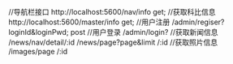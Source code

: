 //导航栏接口
http://localhost:5600/nav/info  get;
//获取科比信息
http://localhost:5600/master/info get;
//用户注册
/admin/regiser?loginId&loginPwd; post
//用户登录
/admin/login?
//获取新闻信息
/news/nav/detail/:id 
/news/page?page&limit
/:id
//获取照片信息
/images/page
/:id